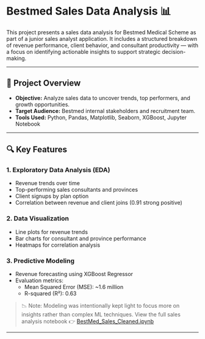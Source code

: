 # Bestmed Sales Data Analysis 📊

This project presents a sales data analysis for Bestmed Medical Scheme as part of a junior sales analyst application. It includes a structured breakdown of revenue performance, client behavior, and consultant productivity — with a focus on identifying actionable insights to support strategic decision-making.

---

## 📌 Project Overview

- **Objective:** Analyze sales data to uncover trends, top performers, and growth opportunities.
- **Target Audience:** Bestmed internal stakeholders and recruitment team.
- **Tools Used:** Python, Pandas, Matplotlib, Seaborn, XGBoost, Jupyter Notebook

---

## 🔍 Key Features

### 1. **Exploratory Data Analysis (EDA)**
- Revenue trends over time
- Top-performing sales consultants and provinces
- Client signups by plan option
- Correlation between revenue and client joins (0.91 strong positive)

### 2. **Data Visualization**
- Line plots for revenue trends
- Bar charts for consultant and province performance
- Heatmaps for correlation analysis

### 3. **Predictive Modeling**
- Revenue forecasting using XGBoost Regressor
- Evaluation metrics:
  - Mean Squared Error (MSE): ~1.6 million
  - R-squared (R²): 0.63

> 📉 Note: Modeling was intentionally kept light to focus more on insights rather than complex ML techniques.
> View the full sales analysis notebook 👉 [BestMed_Sales_Cleaned.ipynb](BestMed_Sales_Cleaned.ipynb)
---


